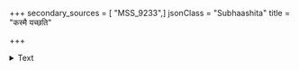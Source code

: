 +++
secondary_sources = [ "MSS_9233",]
jsonClass = "Subhaashita"
title = "कस्मै यच्छति"

+++

<details><summary>Text</summary>

कस्मै यच्छति सज्जनो बहुधनं सृष्टं क्षगत् केन वा शम्भोर्भानि च को गले युवतिभिर्वेण्यां च का धार्यते।  
गौरीशः कमताडयच्चरणतः का रक्षिता राक्षसैर् आरोहादवरोहतः कलयतामेकं द्वयोरुत्तरम्॥
</details>
